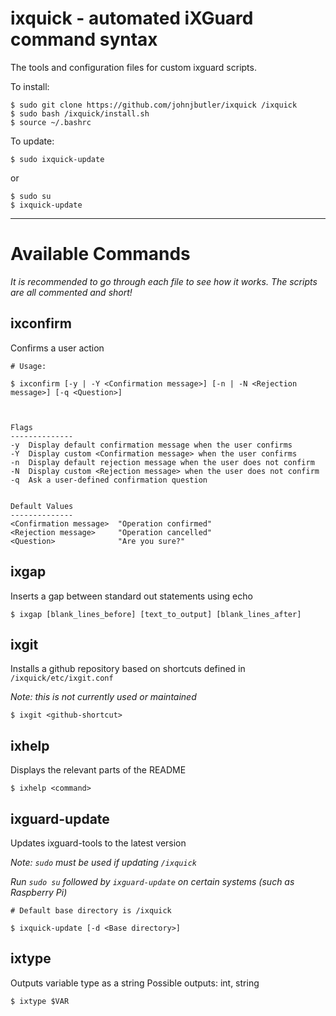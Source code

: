 # ixquick - automated iXGuard command syntax

The tools and configuration files for custom ixguard scripts.

To install:

```
$ sudo git clone https://github.com/johnjbutler/ixquick /ixquick
$ sudo bash /ixquick/install.sh
$ source ~/.bashrc
```

To update:
```
$ sudo ixquick-update
```

or
```
$ sudo su
$ ixquick-update
```

---

# Available Commands

*It is recommended to go through each file to see how it works. The scripts are all commented and short!*


## ixconfirm

Confirms a user action

```
# Usage:

$ ixconfirm [-y | -Y <Confirmation message>] [-n | -N <Rejection message>] [-q <Question>]



Flags
--------------
-y  Display default confirmation message when the user confirms
-Y  Display custom <Confirmation message> when the user confirms
-n  Display default rejection message when the user does not confirm
-N  Display custom <Rejection message> when the user does not confirm
-q  Ask a user-defined confirmation question


Default Values
--------------
<Confirmation message>  "Operation confirmed"
<Rejection message>     "Operation cancelled"
<Question>              "Are you sure?"
```


## ixgap

Inserts a gap between standard out statements using echo

```
$ ixgap [blank_lines_before] [text_to_output] [blank_lines_after]
```


## ixgit

Installs a github repository based on shortcuts defined in `/ixquick/etc/ixgit.conf`

*Note: this is not currently used or maintained*

```
$ ixgit <github-shortcut>
```


## ixhelp

Displays the relevant parts of the README

```
$ ixhelp <command>
```


## ixguard-update

Updates ixguard-tools to the latest version

*Note: `sudo` must be used if updating `/ixquick`*

*Run `sudo su` followed by `ixguard-update` on certain systems (such as Raspberry Pi)*

```
# Default base directory is /ixquick

$ ixquick-update [-d <Base directory>]
```


## ixtype

Outputs variable type as a string
Possible outputs: int, string

```
$ ixtype $VAR
```
